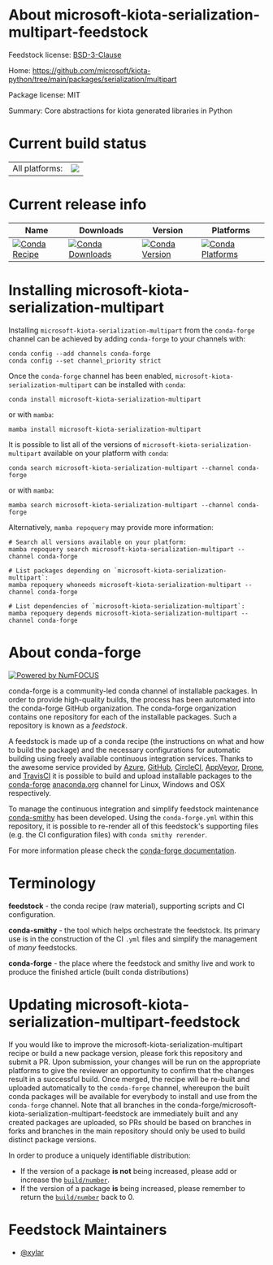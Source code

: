 About microsoft-kiota-serialization-multipart-feedstock
=======================================================

Feedstock license: [BSD-3-Clause](https://github.com/conda-forge/microsoft-kiota-serialization-multipart-feedstock/blob/main/LICENSE.txt)

Home: https://github.com/microsoft/kiota-python/tree/main/packages/serialization/multipart

Package license: MIT

Summary: Core abstractions for kiota generated libraries in Python

Current build status
====================


<table><tr><td>All platforms:</td>
    <td>
      <a href="https://dev.azure.com/conda-forge/feedstock-builds/_build/latest?definitionId=23831&branchName=main">
        <img src="https://dev.azure.com/conda-forge/feedstock-builds/_apis/build/status/microsoft-kiota-serialization-multipart-feedstock?branchName=main">
      </a>
    </td>
  </tr>
</table>

Current release info
====================

| Name | Downloads | Version | Platforms |
| --- | --- | --- | --- |
| [![Conda Recipe](https://img.shields.io/badge/recipe-microsoft--kiota--serialization--multipart-green.svg)](https://anaconda.org/conda-forge/microsoft-kiota-serialization-multipart) | [![Conda Downloads](https://img.shields.io/conda/dn/conda-forge/microsoft-kiota-serialization-multipart.svg)](https://anaconda.org/conda-forge/microsoft-kiota-serialization-multipart) | [![Conda Version](https://img.shields.io/conda/vn/conda-forge/microsoft-kiota-serialization-multipart.svg)](https://anaconda.org/conda-forge/microsoft-kiota-serialization-multipart) | [![Conda Platforms](https://img.shields.io/conda/pn/conda-forge/microsoft-kiota-serialization-multipart.svg)](https://anaconda.org/conda-forge/microsoft-kiota-serialization-multipart) |

Installing microsoft-kiota-serialization-multipart
==================================================

Installing `microsoft-kiota-serialization-multipart` from the `conda-forge` channel can be achieved by adding `conda-forge` to your channels with:

```
conda config --add channels conda-forge
conda config --set channel_priority strict
```

Once the `conda-forge` channel has been enabled, `microsoft-kiota-serialization-multipart` can be installed with `conda`:

```
conda install microsoft-kiota-serialization-multipart
```

or with `mamba`:

```
mamba install microsoft-kiota-serialization-multipart
```

It is possible to list all of the versions of `microsoft-kiota-serialization-multipart` available on your platform with `conda`:

```
conda search microsoft-kiota-serialization-multipart --channel conda-forge
```

or with `mamba`:

```
mamba search microsoft-kiota-serialization-multipart --channel conda-forge
```

Alternatively, `mamba repoquery` may provide more information:

```
# Search all versions available on your platform:
mamba repoquery search microsoft-kiota-serialization-multipart --channel conda-forge

# List packages depending on `microsoft-kiota-serialization-multipart`:
mamba repoquery whoneeds microsoft-kiota-serialization-multipart --channel conda-forge

# List dependencies of `microsoft-kiota-serialization-multipart`:
mamba repoquery depends microsoft-kiota-serialization-multipart --channel conda-forge
```


About conda-forge
=================

[![Powered by
NumFOCUS](https://img.shields.io/badge/powered%20by-NumFOCUS-orange.svg?style=flat&colorA=E1523D&colorB=007D8A)](https://numfocus.org)

conda-forge is a community-led conda channel of installable packages.
In order to provide high-quality builds, the process has been automated into the
conda-forge GitHub organization. The conda-forge organization contains one repository
for each of the installable packages. Such a repository is known as a *feedstock*.

A feedstock is made up of a conda recipe (the instructions on what and how to build
the package) and the necessary configurations for automatic building using freely
available continuous integration services. Thanks to the awesome service provided by
[Azure](https://azure.microsoft.com/en-us/services/devops/), [GitHub](https://github.com/),
[CircleCI](https://circleci.com/), [AppVeyor](https://www.appveyor.com/),
[Drone](https://cloud.drone.io/welcome), and [TravisCI](https://travis-ci.com/)
it is possible to build and upload installable packages to the
[conda-forge](https://anaconda.org/conda-forge) [anaconda.org](https://anaconda.org/)
channel for Linux, Windows and OSX respectively.

To manage the continuous integration and simplify feedstock maintenance
[conda-smithy](https://github.com/conda-forge/conda-smithy) has been developed.
Using the ``conda-forge.yml`` within this repository, it is possible to re-render all of
this feedstock's supporting files (e.g. the CI configuration files) with ``conda smithy rerender``.

For more information please check the [conda-forge documentation](https://conda-forge.org/docs/).

Terminology
===========

**feedstock** - the conda recipe (raw material), supporting scripts and CI configuration.

**conda-smithy** - the tool which helps orchestrate the feedstock.
                   Its primary use is in the construction of the CI ``.yml`` files
                   and simplify the management of *many* feedstocks.

**conda-forge** - the place where the feedstock and smithy live and work to
                  produce the finished article (built conda distributions)


Updating microsoft-kiota-serialization-multipart-feedstock
==========================================================

If you would like to improve the microsoft-kiota-serialization-multipart recipe or build a new
package version, please fork this repository and submit a PR. Upon submission,
your changes will be run on the appropriate platforms to give the reviewer an
opportunity to confirm that the changes result in a successful build. Once
merged, the recipe will be re-built and uploaded automatically to the
`conda-forge` channel, whereupon the built conda packages will be available for
everybody to install and use from the `conda-forge` channel.
Note that all branches in the conda-forge/microsoft-kiota-serialization-multipart-feedstock are
immediately built and any created packages are uploaded, so PRs should be based
on branches in forks and branches in the main repository should only be used to
build distinct package versions.

In order to produce a uniquely identifiable distribution:
 * If the version of a package **is not** being increased, please add or increase
   the [``build/number``](https://docs.conda.io/projects/conda-build/en/latest/resources/define-metadata.html#build-number-and-string).
 * If the version of a package **is** being increased, please remember to return
   the [``build/number``](https://docs.conda.io/projects/conda-build/en/latest/resources/define-metadata.html#build-number-and-string)
   back to 0.

Feedstock Maintainers
=====================

* [@xylar](https://github.com/xylar/)

